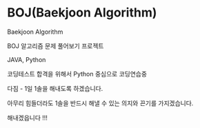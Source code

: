 # BOJ(Baekjoon Algorithm)
Baekjoon Algorithm 

BOJ 알고리즘 문제 풀어보기 프로젝트

JAVA, Python

코딩테스트 합격을 위해서 Python 중심으로 코딩연습중

다짐 - 1일 1솔을 해내도록 하겠습니다.

아무리 힘들더라도 1솔을 반드시 해낼 수 있는 의지와 끈기를 가지겠습니다. 

해내겠읍니다 !!! 


